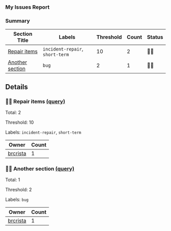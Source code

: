 ### My Issues Report
### Summary
| Section Title | Labels | Threshold | Count | Status |
| -- | -- | -- | -- | -- |
| [Repair items](#-Repair-items-query) | `incident-repair`, `short-term` | 10 | 2 | 💚🥳 |
| [Another section](#-Another-section-query) | `bug` | 2 | 1 | 💚🥳 |
## Details
### 💚🥳 Repair items [(query)](https://github.com/brcrista/summarize-issues-test/issues?q=is%3Aissue+is%3Aopen+label%3Aincident-repair+label%3Ashort-term)
Total: 2

Threshold: 10

Labels: `incident-repair`, `short-term`

| Owner | Count |
| -- | -- |
| [brcrista](https://github.com/brcrista/summarize-issues-test/issues?q=is%3Aissue+is%3Aopen+label%3Aincident-repair+label%3Ashort-term+assignee%3Abrcrista) | 1 |
### 💚🥳 Another section [(query)](https://github.com/brcrista/summarize-issues-test/issues?q=is%3Aissue+is%3Aopen+label%3Abug)
Total: 1

Threshold: 2

Labels: `bug`

| Owner | Count |
| -- | -- |
| [brcrista](https://github.com/brcrista/summarize-issues-test/issues?q=is%3Aissue+is%3Aopen+label%3Abug+assignee%3Abrcrista) | 1 |
